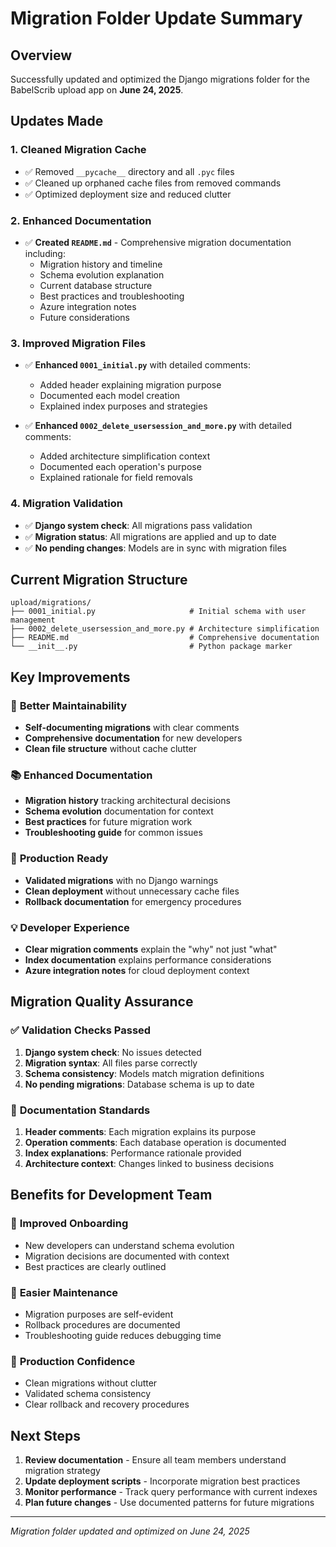 # Migration Folder Update Summary

## Overview
Successfully updated and optimized the Django migrations folder for the BabelScrib upload app on **June 24, 2025**.

## Updates Made

### 1. **Cleaned Migration Cache**
- ✅ Removed `__pycache__` directory and all `.pyc` files
- ✅ Cleaned up orphaned cache files from removed commands
- ✅ Optimized deployment size and reduced clutter

### 2. **Enhanced Documentation**
- ✅ **Created `README.md`** - Comprehensive migration documentation including:
  - Migration history and timeline
  - Schema evolution explanation
  - Current database structure
  - Best practices and troubleshooting
  - Azure integration notes
  - Future considerations

### 3. **Improved Migration Files**
- ✅ **Enhanced `0001_initial.py`** with detailed comments:
  - Added header explaining migration purpose
  - Documented each model creation
  - Explained index purposes and strategies
  
- ✅ **Enhanced `0002_delete_usersession_and_more.py`** with detailed comments:
  - Added architecture simplification context
  - Documented each operation's purpose
  - Explained rationale for field removals

### 4. **Migration Validation**
- ✅ **Django system check**: All migrations pass validation
- ✅ **Migration status**: All migrations are applied and up to date
- ✅ **No pending changes**: Models are in sync with migration files

## Current Migration Structure

```
upload/migrations/
├── 0001_initial.py                     # Initial schema with user management
├── 0002_delete_usersession_and_more.py # Architecture simplification  
├── README.md                           # Comprehensive documentation
└── __init__.py                         # Python package marker
```

## Key Improvements

### 🔧 **Better Maintainability**
- **Self-documenting migrations** with clear comments
- **Comprehensive documentation** for new developers
- **Clean file structure** without cache clutter

### 📚 **Enhanced Documentation**
- **Migration history** tracking architectural decisions
- **Schema evolution** documentation for context
- **Best practices** for future migration work
- **Troubleshooting guide** for common issues

### 🎯 **Production Ready**
- **Validated migrations** with no Django warnings
- **Clean deployment** without unnecessary cache files
- **Rollback documentation** for emergency procedures

### 💡 **Developer Experience**
- **Clear migration comments** explain the "why" not just "what"
- **Index documentation** explains performance considerations
- **Azure integration notes** for cloud deployment context

## Migration Quality Assurance

### ✅ **Validation Checks Passed**
1. **Django system check**: No issues detected
2. **Migration syntax**: All files parse correctly
3. **Schema consistency**: Models match migration definitions
4. **No pending migrations**: Database schema is up to date

### 📖 **Documentation Standards**
1. **Header comments**: Each migration explains its purpose
2. **Operation comments**: Each database operation is documented
3. **Index explanations**: Performance rationale provided
4. **Architecture context**: Changes linked to business decisions

## Benefits for Development Team

### 🚀 **Improved Onboarding**
- New developers can understand schema evolution
- Migration decisions are documented with context
- Best practices are clearly outlined

### 🔧 **Easier Maintenance**
- Migration purposes are self-evident
- Rollback procedures are documented
- Troubleshooting guide reduces debugging time

### 🎯 **Production Confidence**
- Clean migrations without clutter
- Validated schema consistency
- Clear rollback and recovery procedures

## Next Steps

1. **Review documentation** - Ensure all team members understand migration strategy
2. **Update deployment scripts** - Incorporate migration best practices
3. **Monitor performance** - Track query performance with current indexes
4. **Plan future changes** - Use documented patterns for future migrations

---
*Migration folder updated and optimized on June 24, 2025*
